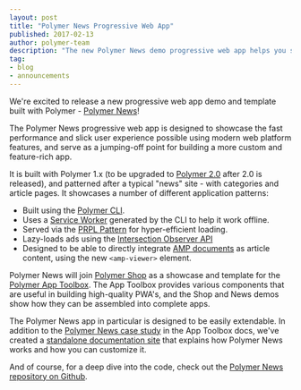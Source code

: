 ```yaml
---
layout: post
title: "Polymer News Progressive Web App"
published: 2017-02-13
author: polymer-team
description: "The new Polymer News demo progressive web app helps you start building a cutting-edge PWA using Polymer."
tag:
- blog
- announcements
---
```


We're excited to release a new progressive web app demo and template built with Polymer - [Polymer News](https://news.polymer-project.org/list/top_stories)!

The Polymer News progressive web app is designed to showcase the fast performance and slick user experience possible using modern web platform features, and serve as a jumping-off point for building a more custom and feature-rich app.

It is built with Polymer 1.x (to be upgraded to [Polymer 2.0](https://www.polymer-project.org/2.0/docs/about_20) after 2.0 is released), and patterned after a typical "news" site - with categories and article pages.  It showcases a number of different application patterns:

* Built using the [Polymer CLI](https://www.polymer-project.org/1.0/docs/tools/polymer-cli).
* Uses a [Service Worker](https://www.polymer-project.org/1.0/toolbox/service-worker) generated by the CLI to help it work offline.
* Served via the [PRPL Pattern](https://www.polymer-project.org/1.0/toolbox/server#prpl-pattern) for hyper-efficient loading.
* Lazy-loads ads using the [Intersection Observer API](https://developer.mozilla.org/en-US/docs/Web/API/Intersection_Observer_API)
* Designed to be able to directly integrate [AMP documents](https://www.ampproject.org/) as article content, using the new `<amp-viewer>` element.

Polymer News will join [Polymer Shop](https://shop.polymer-project.org) as a showcase and template for the [Polymer App Toolbox](https://www.polymer-project.org/1.0/toolbox/index). The App Toolbox provides various components that are useful in building high-quality PWA's, and the Shop and News demos show how they can be assembled into complete apps.

The Polymer News app in particular is designed to be easily extendable. In addition to the [Polymer News case study](/1.0/toolbox/news-case-study) in the App Toolbox docs, we've created a [standalone documentation site](https://news-docs.polymer-project.org) that explains how Polymer News works and how you can customize it.

And of course, for a deep dive into the code, check out the [Polymer News repository on Github](https://github.com/polymer/news).
